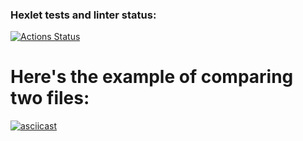 ### Hexlet tests and linter status:
[![Actions Status](https://github.com/vitallcore/python-project-50/actions/workflows/hexlet-check.yml/badge.svg)](https://github.com/vitallcore/python-project-50/actions)

# Here's the example of comparing two files:
[![asciicast](https://asciinema.org/a/673891.svg)](https://asciinema.org/a/673891)
